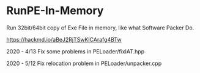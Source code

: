 # RunPE-In-Memory
Run 32bit/64bit copy of Exe File in memory, like what Software Packer Do.

https://hackmd.io/aBeJ2RjTSwKICArafg4BTw

2020 - 4/13 Fix some problems in PELoader/fixIAT.hpp

2020 - 5/12 Fix relocation problem in PELoader/unpacker.cpp
